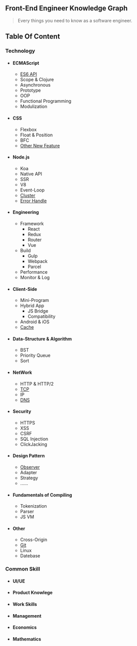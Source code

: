 ## Front-End Engineer Knowledge Graph
> Every things you need to know as a software engineer.

## Table Of Content
### Technology
- #### ECMAScript
  - [ES6 API](https://blog.skrskrskrskr.com/article/ES6%E8%AF%AD%E6%B3%95%E6%80%BB%E7%BB%93/)
  - Scope & Clojure
  - Asynchronous
  - Prototype
  - OOP
  - Functional Programming
  - Modulization
- #### CSS
  - Flexbox
  - Float & Position
  - BFC
  - [Other New Feature](https://blog.skrskrskrskr.com/article/%E3%80%90%E8%AF%91%E3%80%912017-%E5%B9%B4%E8%A6%81%E5%8E%BB%E5%AD%A6%E7%9A%84-3-%E4%B8%AA-CSS-%E6%96%B0%E5%B1%9E%E6%80%A7/)
- #### Node.js
  - Koa
  - Native API
  - SSR
  - V8
  - Event-Loop
  - [Cluster](https://blog.skrskrskrskr.com/article/%E6%B7%B1%E5%85%A5%E6%B5%85%E5%87%BANode-js-Cluster/)
  - [Error Handle](https://blog.skrskrskrskr.com/article/%E8%81%8A%E4%B8%80%E8%81%8ANode.js%E9%94%99%E8%AF%AF%E5%A4%84%E7%90%86/)
- #### Engineering
  - Framework
    - React
    - Redux
    - Router
    - Vue
  - Build
    - Gulp
    - Webpack
    - Parcel
  - Performance
  - Monitor & Log
- #### Client-Side
  - Mini-Program
  - Hybrid App
    - JS Bridge
    - Compatibility
  - Android & iOS
  - [Cache](https://blog.skrskrskrskr.com/article/%E8%81%8A%E4%B8%80%E8%81%8A%E6%B5%8F%E8%A7%88%E5%99%A8%E7%BC%93%E5%AD%98/)

- #### Data-Structure & Algorithm
  - BST
  - Priority Queue
  - Sort
- #### NetWork
  - HTTP & HTTP/2
  - [TCP](https://blog.skrskrskrskr.com/article/TCP%E6%80%A7%E8%83%BD%E4%BC%98%E5%8C%96%E6%B5%85%E6%9E%90/)
  - IP
  - [DNS](https://blog.skrskrskrskr.com/article/DNS%E5%8A%AB%E6%8C%81%E4%B8%8EDNS%E6%B1%A1%E6%9F%93%E7%9A%84%E5%8E%9F%E7%90%86/)
- #### Security
  - HTTPS
  - XSS
  - CSRF
  - SQL Injection
  - ClickJacking
- #### Design Pattern
  - [Observer](https://blog.skrskrskrskr.com/article/%E3%80%90JavaScript%E3%80%91%E5%B8%B8%E8%A7%81%E8%AE%BE%E8%AE%A1%E6%A8%A1%E5%BC%8F%E6%80%BB%E7%BB%93/)
  - Adapter
  - Strategy
  - ......
- #### Fundamentals of Compiling
  - Tokenization
  - Parser
  - JS VM

- #### Other
  - Cross-Origin
  - [Git](https://blog.skrskrskrskr.com/article/%E5%B8%B8%E7%94%A8Git%E6%93%8D%E4%BD%9C%E6%80%BB%E7%BB%93/)
  - Linux
  - Datebase


### Common Skill
- #### UI/UE
- #### Product Knowlege
- #### Work Skills
- #### Management
- #### Economics
- #### Mathematics
